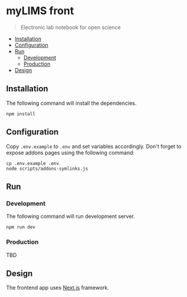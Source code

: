 # myLIMS front

> Electronic lab notebook for open science

- [Installation](#installation)
- [Configuration](#configuration)
- [Run](#run)
  - [Development](#development)
  - [Production](#production)
- [Design](#design)

## Installation

The following command will install the dependencies.

```shell
npm install
```

## Configuration

Copy `.env.example` to `.env` and set variables accordingly.
Don't forget to expose addons pages using the following command:

```shell
cp .env.example .env
node scripts/addons-symlinks.js
```

## Run

### Development

The following command will run development server.

```shell
npm run dev
```

### Production

TBD

## Design

The frontend app uses [Next.js](https://nextjs.org/) framework.
